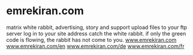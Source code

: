 # emrekiran.com
matrix white rabbit, advertising, story and support
upload files to your ftp server
log in to your site address
catch the white rabbit.
if only the green code is flowing, the rabbit has not come to you. 
www.emrekiran.com
www.emrekiran.com/en
www.emrekiran.com/de
www.emrekiran.com/fr

